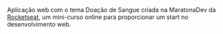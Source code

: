 Aplicação web com o tema Doação de Sangue criada na MaratonaDev da [Rocketseat](https://rocketseat.com.br/), um mini-curso online para proporcionar um start no desenvolvimento web.